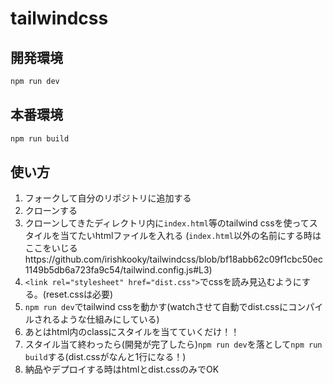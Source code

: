 # tailwindcss

## 開発環境
```bash
npm run dev
```

## 本番環境
```bash
npm run build
```

## 使い方
1. フォークして自分のリポジトリに追加する
2. クローンする
3. クローンしてきたディレクトリ内に`index.html`等のtailwind cssを使ってスタイルを当てたいhtmlファイルを入れる
   (`index.html`以外の名前にする時はここをいじるhttps://github.com/irishkooky/tailwindcss/blob/bf18abb62c09f1cbc50ec1149b5db6a723fa9c54/tailwind.config.js#L3)
4. `<link rel="stylesheet" href="dist.css">`でcssを読み見込むようにする。(reset.cssは必要)
5. `npm run dev`でtailwind cssを動かす(watchさせて自動でdist.cssにコンパイルされるような仕組みにしている)
6. あとはhtml内のclassにスタイルを当てていくだけ！！
7. スタイル当て終わったら(開発が完了したら)`npm run dev`を落として`npm run build`する(dist.cssがなんと1行になる！)
8. 納品やデプロイする時はhtmlとdist.cssのみでOK
